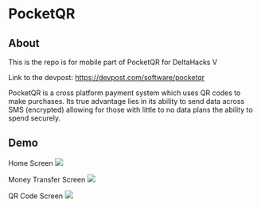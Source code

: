 # PocketQR

## About
This is the repo is for mobile part of PocketQR for DeltaHacks V

Link to the devpost: https://devpost.com/software/pocketqr

PocketQR is a cross platform payment system which uses QR codes to make purchases. 
Its true advantage lies in its ability to send data across SMS (encrypted) allowing for those with little to no data plans the ability to spend securely.

## Demo

Home Screen
![](https://challengepost-s3-challengepost.netdna-ssl.com/photos/production/software_photos/000/751/104/datas/original.png)

Money Transfer Screen
![](https://challengepost-s3-challengepost.netdna-ssl.com/photos/production/software_photos/000/751/106/datas/original.png)

QR Code Screen
![](https://challengepost-s3-challengepost.netdna-ssl.com/photos/production/software_photos/000/751/103/datas/original.png)
